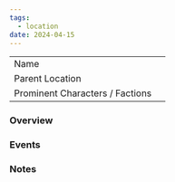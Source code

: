 ```yaml
---
tags:
  - location
date: 2024-04-15
---
```


|                                 |     |
| ------------------------------- | --- |
| Name                            |     |
| Parent Location                 |     |
| Prominent Characters / Factions |     |

### Overview


### Events


### Notes



